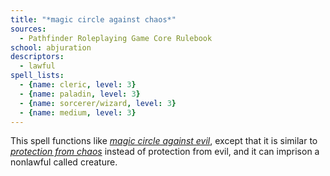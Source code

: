 ```yaml
---
title: "*magic circle against chaos*"
sources:
  - Pathfinder Roleplaying Game Core Rulebook
school: abjuration
descriptors:
  - lawful
spell_lists:
  - {name: cleric, level: 3}
  - {name: paladin, level: 3}
  - {name: sorcerer/wizard, level: 3}
  - {name: medium, level: 3}
---
```


This spell functions like [*magic circle against evil*](/spells/magic-circle-against-evil/), except that it is similar to [*protection from chaos*](/spells/protection-from-chaos/) instead of protection from evil, and it can imprison a nonlawful called creature.

